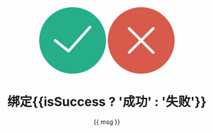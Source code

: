 <script setup>
const queryParams = new URLSearchParams(window.location.search);
const isSuccess = queryParams.get('success')
const msg = queryParams.get('msg')
</script>

<div align="center">
<svg version="1.1" id="Capa_1" xmlns="http://www.w3.org/2000/svg" xmlns:xlink="http://www.w3.org/1999/xlink" 
	 viewBox="0 0 50 50" xml:space="preserve" width="30%" v-if="isSuccess">
<circle style="fill:#25AE88;" cx="25" cy="25" r="25"/>
<polyline style="fill:none;stroke:#FFFFFF;stroke-width:2;stroke-linecap:round;stroke-linejoin:round;stroke-miterlimit:10;" points="
	38,15 22,33 12,25 "/>
</svg>
<svg version="1.1" id="Capa_1" xmlns="http://www.w3.org/2000/svg" xmlns:xlink="http://www.w3.org/1999/xlink" 
	 viewBox="0 0 50 50" xml:space="preserve" width="30%"  v-if="!isSuccess">
<circle style="fill:#D75A4A;" cx="25" cy="25" r="25"/>
<polyline style="fill:none;stroke:#FFFFFF;stroke-width:2;stroke-linecap:round;stroke-miterlimit:10;" points="16,34 25,25 34,16 
	"/>
<polyline style="fill:none;stroke:#FFFFFF;stroke-width:2;stroke-linecap:round;stroke-miterlimit:10;" points="16,16 25,25 34,34 
	"/>
</svg>
<br />

# 绑定{{isSuccess ? '成功' : '失败'}}

{{ msg }}

</div>
